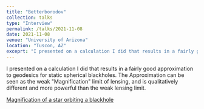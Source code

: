 ```yaml
---
title: "Betterborodov"
collection: talks
type: "Interview"
permalink: /talks/2021-11-08
date: 2021-11-08
venue: "University of Arizona"
location: "Tuscon, AZ"
exceprt: "I presented on a calculation I did that results in a fairly good approximation to geodesics for static..."
---
```


I presented on a calculation I did that results in a fairly good approximation to geodesics for static spherical blackholes. The Approximation can be seen as the weak "Magnification" limit of lensing, and is qualitatively different and more powerful than the weak lensing limit.

[Magnification of a star orbiting a blackhole](images/WeakMagnification.png)
